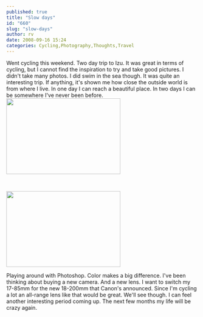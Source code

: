 ```yaml
---
published: true
title: "Slow days"
id: "660"
slug: "slow-days"
author: rv
date: 2008-09-16 15:24
categories: Cycling,Photography,Thoughts,Travel
---
```

<a href="https://s3.amazonaws.com/cfwblog/uploads/2008/09/img_9301.jpg"></a><a href="https://s3.amazonaws.com/cfwblog/uploads/2008/09/bp_img_9301.jpg"></a>Went cycling this weekend. Two day trip to Izu. It was great in terms of cycling, but I cannot find the inspiration to try and take good pictures. I didn't take many photos. I did swim in the sea though. It was quite an interesting trip. If anything, it's shown me how close the outside world is from where I live. In one day I can reach a beautiful place. In two days I can be somewhere I've never been before. 
<img class="aligncenter size-medium wp-image-661" title="img_9301" src="https://s3.amazonaws.com/cfwblog/uploads/2008/09/img_9301.jpg?w=300" alt="" width="300" height="200" />

 

<img class="aligncenter size-medium wp-image-662" title="bp_img_9301" src="https://s3.amazonaws.com/cfwblog/uploads/2008/09/bp_img_9301.jpg?w=300" alt="" width="300" height="200" />

Playing around with Photoshop. Color makes a big difference. I've been thinking about buying a new camera. And a new lens. I want to switch my 17-85mm for the new 18-200mm that Canon's announced. Since I'm cycling a lot an all-range lens like that would be great. We'll see though. I can feel another interesting period coming up. The next few months my life will be crazy again.